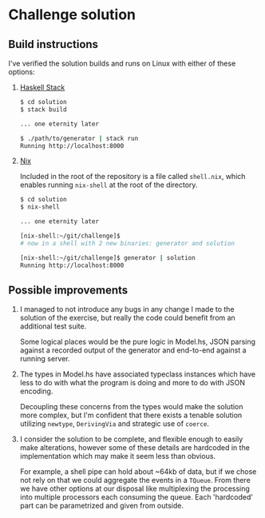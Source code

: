 # Challenge solution

## Build instructions

I've verified the solution builds and runs on Linux with either of these
options:

1.  [Haskell Stack](https://docs.haskellstack.org/en/stable/README/)

    ```sh
    $ cd solution
    $ stack build

    ... one eternity later

    $ ./path/to/generator | stack run
    Running http://localhost:8000
    ```

2.  [Nix](https://nixos.org/nix/)

    Included in the root of the repository is a file called `shell.nix`,
    which enables running `nix-shell` at the root of the directory.

    ```sh
    $ cd solution
    $ nix-shell

    ... one eternity later

    [nix-shell:~/git/challenge]$
    # now in a shell with 2 new binaries: generator and solution

    [nix-shell:~/git/challenge]$ generator | solution
    Running http://localhost:8000
    ```

## Possible improvements

1.  I managed to not introduce any bugs in any change I made to the
    solution of the exercise, but really the code could benefit from an
    additional test suite.  

    Some logical places would be the pure logic in Model.hs, JSON
    parsing against a recorded output of the generator and end-to-end
    against a running server.

2.  The types in Model.hs have associated typeclass instances which have
    less to do with what the program is doing and more to do with JSON
    encoding.

    Decoupling these concerns from the types would make the solution
    more complex, but I'm confident that there exists a tenable solution
    utilizing `newtype`, `DerivingVia` and strategic use of `coerce`.

3.  I consider the solution to be complete, and flexible enough to
    easily make alterations, however some of these details are hardcoded
    in the implementation which may make it seem less than obvious. 

    For example, a shell pipe can hold about ~64kb of data, but if we
    chose not rely on that we could aggregate the events in a `TQueue`.
    From there we have other options at our disposal like multiplexing
    the processing into multiple processors each consuming the queue.
    Each 'hardcoded' part can be parametrized and given from outside.
